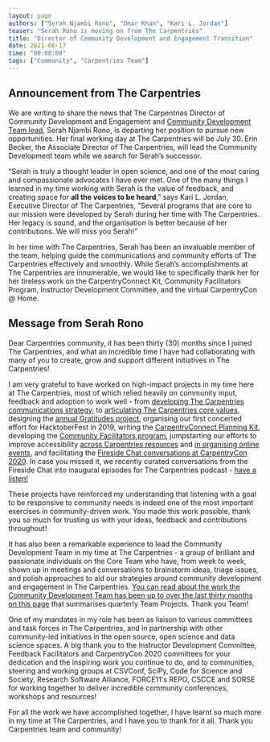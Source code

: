 ```yaml
---
layout: page
authors: ["Serah Njambi Rono", "Omar Khan", "Kari L. Jordan"]
teaser: "Serah Rono is moving on from The Carpentries"
title: "Director of Community Development and Engagement Transition"
date: 2021-06-17
time: "00:00:00"
tags: ["Community", "Carpentries Team"]
---
```


## Announcement from The Carpentries

We are writing to share the news that The Carpentries Director of Community Development and Engagement and [Community Development Team lead](https://carpentries.org/core-team-projects/#community-development-team), Serah Njambi Rono, is departing her position to pursue new opportunities. Her final working day at The Carpentries will be July 30. Erin Becker, the Associate Director of The Carpentries, will lead the Community Development team while we search for Serah’s successor.

“Serah is truly a thought leader in open science, and one of the most caring and compassionate advocates I have ever met. One of the many things I learned in my time working with Serah is the value of feedback, and creating space for **all the voices to be heard**,” says Kari L. Jordan, Executive Director of The Carpentries, ”Several programs that are core to our mission were developed by Serah during her time with The Carpentries. Her legacy is sound, and the organisation is better because of her contributions. We will miss you Serah!”

In her time with The Carpentries, Serah has been an invaluable member of the team, helping guide the communications and community efforts of The Carpentries effectively and smoothly. While Serah’s accomplishments at The Carpentries are innumerable, we would like to specifically thank her for her tireless work on the CarpentryConnect Kit, Community Facilitators Program, Instructor Development Committee, and the virtual CarpentryCon @ Home.

## Message from Serah Rono

Dear Carpentries community, it has been thirty (30) months since I joined The Carpentries, and what an incredible time I have had collaborating with many of you to create, grow and support different initiatives in The Carpentries!

I am very grateful to have worked on high-impact projects in my time here at The Carpentries, most of which relied heavily on community input, feedback and adoption to work well - from [developing The Carpentries communications strategy](https://carpentries.org/blog/2019/07/carpentries-comms-strategy/), to [articulating The Carpentries core values](https://carpentries.org/blog/2019/11/carpentries-values/), designing the [annual Gratitudes project](https://carpentries.org/blog/2019/11/carpentries-gratitudes-series/), organising our first concerted effort for HacktoberFest in 2019, writing the [CarpentryConnect Planning Kit](https://carpentries.org/blog/2020/04/carpentryconnect-planning-kit/), developing the [Community Facilitators program](https://carpentries.org/blog/2020/09/introducing-community-facilitators-program/), jumpstarting our efforts to improve accessibility [across Carpentries resources](https://carpentries.org/blog/2021/02/improving-accessibility-across-carpentries-resources/) and [in organising online events](https://carpentries.org/blog/2021/02/prioritising-accessibility-virtual-events/), and facilitating the [Fireside Chat conversations at CarpentryCon 2020](https://2020.carpentrycon.org/schedule/#session-62). In case you missed it, we recently curated conversations from the Fireside Chat into inaugural episodes for The Carpentries podcast - [have a listen!](https://carpentries.org/podcasts/)

These projects have reinforced my understanding that listening with a goal to be responsive to community needs is indeed one of the most important exercises in community-driven work. You made this work possible, thank you so much for trusting us with your ideas, feedback and contributions throughout!

It has also been a remarkable experience to lead the Community Development Team in my time at The Carpentries - a group of brilliant and passionate individuals on the Core Team who have, from week to week, shown up in meetings and conversations to brainstorm ideas, triage issues, and polish approaches to aid our strategies around community development and engagement in The Carpentries. [You can read about the work the Community Development Team has been up to over the last thirty months on this page](https://carpentries.org/core-team-projects/#community-development-team) that summarises quarterly Team Projects. Thank you Team!

One of my mandates in my role has been as liaison to various committees and task forces in The Carpentries, and in partnership with other community-led initiatives in the open source, open science and data science spaces. A big thank you to the Instructor Development Committee, Feedback Facilitators and CarpentryCon 2020 committees for your dedication and the inspiring work you continue to do, and to communities, steering and working groups at CSVConf, SciPy, Code for Science and Society, Research Software Alliance, FORCE11's REPO, CSCCE and SORSE for working together to deliver incredible community conferences, workshops and resources!

For all the work we have accomplished together, I have learnt so much more in my time at The Carpentries, and I have you to thank for it all. Thank you Carpentries team and community!
